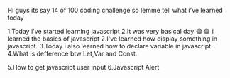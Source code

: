 Hi guys its say 14 of 100 coding challenge so lemme tell what i've learned today

1.Today i've started learning javascript
2.It was very basical day 😂😂 i learned the basics of javascript
2.I've learned how display something in javascript.
3.Today i also learned how to declare variable in javascript.
4.What is defference btw Let,Var and Const.

5.How to get javascript user input
6.Javascript Alert


